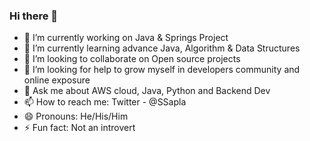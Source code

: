 ### Hi there 👋

- 🔭 I’m currently working on Java & Springs Project 
- 🌱 I’m currently learning advance Java, Algorithm &  Data Structures 
- 👯 I’m looking to collaborate on Open source projects
- 🤔 I’m looking for help to grow myself in developers community and online exposure
- 💬 Ask me about AWS cloud, Java, Python and Backend Dev
- 📫 How to reach me: Twitter - @SSapla
- 😄 Pronouns: He/His/Him
- ⚡ Fun fact: Not an introvert

